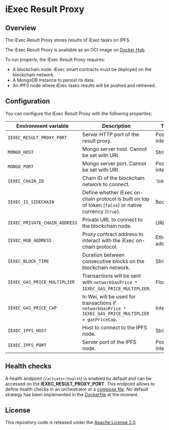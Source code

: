 # iExec Result Proxy

## Overview

The iExec Result Proxy stores results of iExec tasks on IPFS.

The iExec Result Proxy is available as an OCI image on [Docker Hub](https://hub.docker.com/r/iexechub/iexec-result-proxy/tags).

To run properly, the iExec Result Proxy requires:
* A blockchain node. iExec smart contracts must be deployed on the blockchain network.
* A MongoDB instance to persist its data.
* An IPFS node where iExec tasks results will be pushed and retrieved.

## Configuration

You can configure the iExec Result Proxy with the following properties:

| Environment variable | Description | Type | Default value |
| --- | --- | --- | --- |
| `IEXEC_RESULT_PROXY_PORT` | Server HTTP port of the result proxy. | Positive integer | `13200` |
| `MONGO_HOST` | Mongo server host. Cannot be set with URI. | String | `localhost` |
| `MONGO_PORT` | Mongo server port. Cannot be set with URI. | Positive integer | `13202` |
| `IEXEC_CHAIN_ID` | Chain ID of the blockchain network to connect. | `Integer | `134` |
| `IEXEC_IS_SIDECHAIN` | Define whether iExec on-chain protocol is built on top of token (`false`) or native currency (`true`). | Boolean | `true` |
| `IEXEC_PRIVATE_CHAIN_ADDRESS` | Private URL to connect to the blockchain node. | URL | `https://bellecour.ie.ec` |
| `IEXEC_HUB_ADDRESS` | Proxy contract address to interact with the iExec on-chain protocol. | Ethereum address | `0x3eca1B216A7DF1C7689aEb259fFB83ADFB894E7f` |
| `IEXEC_BLOCK_TIME` | Duration between consecutive blocks on the blockchain network. | String | `PT5S` |
| `IEXEC_GAS_PRICE_MULTIPLIER` | Transactions will be sent with `networkGasPrice * IEXEC_GAS_PRICE_MULTIPLIER`. | Float | `1.0` |
| `IEXEC_GAS_PRICE_CAP` | In Wei, will be used for transactions if `networkGasPrice * IEXEC_GAS_PRICE_MULTIPLIER > gasPriceCap`. | Integer | `22000000000` |
| `IEXEC_IPFS_HOST` | Host to connect to the IPFS node. | String | `127.0.0.1` |
| `IEXEC_IPFS_PORT` | Server port of the IPFS node. | Positive integer | `5001` |

## Health checks

A health endpoint (`/actuator/health`) is enabled by default and can be accessed on the **IEXEC_RESULT_PROXY_PORT**.
This endpoint allows to define health checks in an orchestrator or a [compose file](https://github.com/compose-spec/compose-spec/blob/master/spec.md#healthcheck).
No default strategy has been implemented in the [Dockerfile](Dockerfile) at the moment.

## License

This repository code is released under the [Apache License 2.0](LICENSE).
